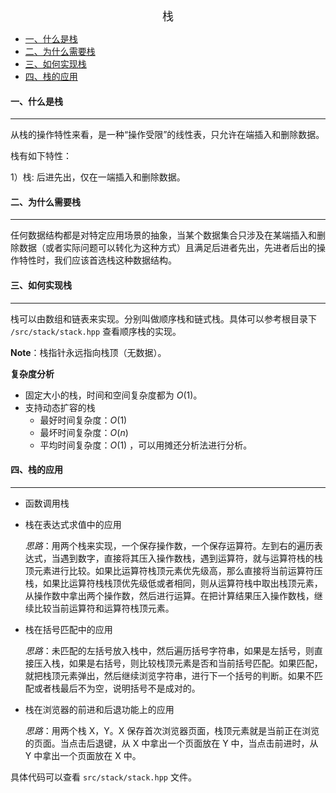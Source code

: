 <!--ts-->

<div align = "center"><font size = 4>栈</font></div>

* [一、什么是栈](#一什么是栈)
* [二、为什么需要栈](#二为什么需要栈)
* [三、如何实现栈](#三如何实现栈)
* [四、栈的应用](#四栈的应用)



#### 一、什么是栈

---

从栈的操作特性来看，是一种“操作受限”的线性表，只允许在端插入和删除数据。

栈有如下特性：

1）栈: 后进先出，仅在一端插入和删除数据。



#### 二、为什么需要栈

---

任何数据结构都是对特定应用场景的抽象，当某个数据集合只涉及在某端插入和删除数据（或者实际问题可以转化为这种方式）且满足后进者先出，先进者后出的操作特性时，我们应该首选栈这种数据结构。



#### 三、如何实现栈

---

栈可以由数组和链表来实现。分别叫做顺序栈和链式栈。具体可以参考根目录下 `/src/stack/stack.hpp` 查看顺序栈的实现。

**Note**：栈指针永远指向栈顶（无数据）。

**复杂度分析**

- 固定大小的栈，时间和空间复杂度都为 $O(1)$。
- 支持动态扩容的栈
  - 最好时间复杂度：$O(1)$
  - 最坏时间复杂度：$O(n)$
  - 平均时间复杂度：$O(1)$ ，可以用摊还分析法进行分析。



#### 四、栈的应用

---

- 函数调用栈

- 栈在表达式求值中的应用

  *思路*：用两个栈来实现，一个保存操作数，一个保存运算符。左到右的遍历表达式，当遇到数字，直接将其压入操作数栈，遇到运算符，就与运算符栈的栈顶元素进行比较。如果比运算符栈顶元素优先级高，那么直接将当前运算符压栈，如果比运算符栈栈顶优先级低或者相同，则从运算符栈中取出栈顶元素，从操作数中拿出两个操作数，然后进行运算。在把计算结果压入操作数栈，继续比较当前运算符和运算符栈顶元素。

- 栈在括号匹配中的应用

  *思路*：未匹配的左括号放入栈中，然后遍历括号字符串，如果是左括号，则直接压入栈，如果是右括号，则比较栈顶元素是否和当前括号匹配。如果匹配，就把栈顶元素弹出，然后继续浏览字符串，进行下一个括号的判断。如果不匹配或者栈最后不为空，说明括号不是成对的。

- 栈在浏览器的前进和后退功能上的应用

  *思路*：用两个栈 X，Y。X 保存首次浏览器页面，栈顶元素就是当前正在浏览的页面。当点击后退键，从 X 中拿出一个页面放在 Y 中，当点击前进时，从 Y 中拿出一个页面放在 X 中。

具体代码可以查看 `src/stack/stack.hpp` 文件。

<!--te-->